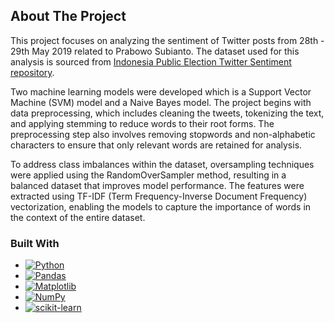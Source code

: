 <!-- ABOUT THE PROJECT -->
## About The Project

This project focuses on analyzing the sentiment of Twitter posts from 28th - 29th May 2019 related to Prabowo Subianto. The dataset used for this analysis is sourced from [Indonesia Public Election Twitter Sentiment repository](https://github.com/audhiaprilliant/Indonesia-Public-Election-Twitter-Sentiment-Analysis/blob/master/Datasets/Sentiment%20Data%20Prabowo%20Subianto.csv).

Two machine learning models were developed which is a Support Vector Machine (SVM) model and a Naive Bayes model. The project begins with data preprocessing, which includes cleaning the tweets, tokenizing the text, and applying stemming to reduce words to their root forms. The preprocessing step also involves removing stopwords and non-alphabetic characters to ensure that only relevant words are retained for analysis.

To address class imbalances within the dataset, oversampling techniques were applied using the RandomOverSampler method, resulting in a balanced dataset that improves model performance. The features were extracted using TF-IDF (Term Frequency-Inverse Document Frequency) vectorization, enabling the models to capture the importance of words in the context of the entire dataset.



### Built With

* [![Python](https://img.shields.io/badge/python-3670A0?style=for-the-badge&logo=python&logoColor=ffdd54)](https://www.python.org/)
* [![Pandas](https://img.shields.io/badge/pandas-%23150458.svg?style=for-the-badge&logo=pandas&logoColor=white)](https://pandas.pydata.org/)
* [![Matplotlib](https://img.shields.io/badge/Matplotlib-%23ffffff.svg?style=for-the-badge&logo=Matplotlib&logoColor=black)](https://matplotlib.org/)
* [![NumPy](https://img.shields.io/badge/numpy-%23013243.svg?style=for-the-badge&logo=numpy&logoColor=white)](https://numpy.org/)
* [![scikit-learn](https://img.shields.io/badge/scikit--learn-%23F7931E.svg?style=for-the-badge&logo=scikit-learn&logoColor=white)](https://scikit-learn.org/stable/)
